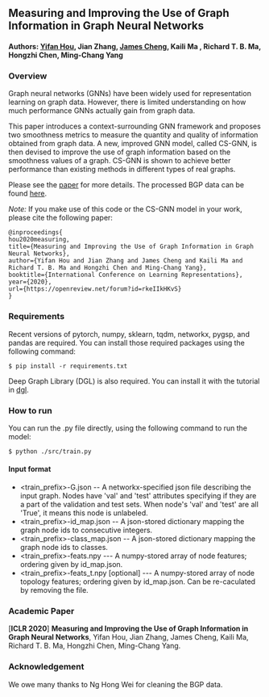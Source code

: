 ## Measuring and Improving the Use of Graph Information in Graph Neural Networks

#### Authors: [Yifan Hou](https://yifan-h.github.io/), Jian Zhang, [James Cheng](https://www.cse.cuhk.edu.hk/~jcheng/), Kaili Ma , Richard T. B. Ma, Hongzhi Chen, Ming-Chang Yang

### Overview

Graph neural networks (GNNs) have been widely used for representation learning on graph data. However, there is limited understanding on how much performance GNNs actually gain from graph data. 

This paper introduces a context-surrounding GNN framework and proposes two smoothness metrics to measure the quantity and quality of information obtained from graph data. A new, improved GNN model, called CS-GNN, is then devised to improve the use of graph information based on the smoothness values of a graph. CS-GNN is shown to achieve better performance than existing methods in different types of real graphs. 

Please see the [paper](https://openreview.net/forum?id=rkeIIkHKvS) for more details. The processed BGP data can be found [here](https://drive.google.com/open?id=1EPFeWhpMBr9Vg7asRR7oLofLwDhqJI6d).

*Note:* If you make use of this code or the CS-GNN model in your work, please cite the following paper:

    @inproceedings{
    hou2020measuring,
    title={Measuring and Improving the Use of Graph Information in Graph Neural Networks},
    author={Yifan Hou and Jian Zhang and James Cheng and Kaili Ma and Richard T. B. Ma and Hongzhi Chen and Ming-Chang Yang},
    booktitle={International Conference on Learning Representations},
    year={2020},
    url={https://openreview.net/forum?id=rkeIIkHKvS}
    }

### Requirements

Recent versions of pytorch, numpy, sklearn, tqdm, networkx, pygsp, and pandas are required. You can install those required packages using the following command:

	$ pip install -r requirements.txt

Deep Graph Library (DGL) is also required. You can install it with the tutorial in [dgl](https://docs.dgl.ai/install/index.html).

### How to run

You can run the .py file directly, using the following command to run the model:

	$ python ./src/train.py

#### Input format

* <train_prefix>-G.json -- A networkx-specified json file describing the input graph. Nodes have 'val' and 'test' attributes specifying if they are a part of the validation and test sets. When node's 'val' and 'test' are all 'True', it means this node is unlabeled.
* <train_prefix>-id_map.json -- A json-stored dictionary mapping the graph node ids to consecutive integers.
* <train_prefix>-class_map.json -- A json-stored dictionary mapping the graph node ids to classes.
* <train_prefix>-feats.npy --- A numpy-stored array of node features; ordering given by id_map.json.
* <train_prefix>-feats_t.npy [optional] --- A numpy-stored array of node topology features; ordering given by id_map.json. Can be re-caculated by removing the file.

### Academic Paper

[**ICLR 2020**] **Measuring and Improving the Use of Graph Information in Graph Neural Networks**, Yifan Hou, Jian Zhang, James Cheng, Kaili Ma, Richard T. B. Ma, Hongzhi Chen, Ming-Chang Yang.

### Acknowledgement
We owe many thanks to Ng Hong Wei for cleaning the BGP data.
